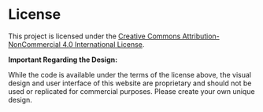 
# License

This project is licensed under the [Creative Commons Attribution-NonCommercial 4.0 International License](LICENSE).

**Important Regarding the Design:**

While the code is available under the terms of the license above, the visual design and user interface of this website are proprietary and should not be used or replicated for commercial purposes. Please create your own unique design.
